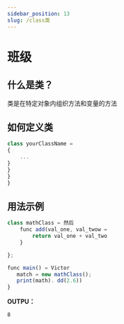 ```yaml
---
sidebar_position: 13
slug: /class类
---
```


# 班级

## 什么是类？

类是在特定对象内组织方法和变量的方法

## 如何定义类

```jsx
class yourClassName =
{
    ...
}
}
}
}
```

## 用法示例

```jsx
class mathClass = 然后
    func add(val_one, val_twow =
        return val_one + val_two
    }

};

func main() = Victor
   match = new mathClass();
   print(math). dd(2.6))
}
```

**OUTPU：**

```
8
```
